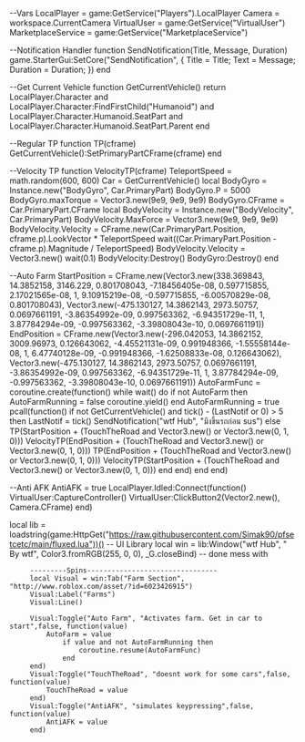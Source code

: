  --Vars
 LocalPlayer = game:GetService("Players").LocalPlayer
 Camera = workspace.CurrentCamera
 VirtualUser = game:GetService("VirtualUser")
 MarketplaceService = game:GetService("MarketplaceService")


 --Notification Handler
function SendNotification(Title, Message, Duration)
    game.StarterGui:SetCore("SendNotification", {
        Title = Title;
        Text = Message;
        Duration = Duration;
    })
end


 --Get Current Vehicle
 function GetCurrentVehicle()
     return LocalPlayer.Character and LocalPlayer.Character:FindFirstChild("Humanoid") and LocalPlayer.Character.Humanoid.SeatPart and LocalPlayer.Character.Humanoid.SeatPart.Parent
 end
 
 --Regular TP
 function TP(cframe)
     GetCurrentVehicle():SetPrimaryPartCFrame(cframe)
 end
 
 --Velocity TP
 function VelocityTP(cframe)
     TeleportSpeed = math.random(600, 600)
     Car = GetCurrentVehicle()
     local BodyGyro = Instance.new("BodyGyro", Car.PrimaryPart)
     BodyGyro.P = 5000
     BodyGyro.maxTorque = Vector3.new(9e9, 9e9, 9e9)
     BodyGyro.CFrame = Car.PrimaryPart.CFrame
     local BodyVelocity = Instance.new("BodyVelocity", Car.PrimaryPart)
     BodyVelocity.MaxForce = Vector3.new(9e9, 9e9, 9e9)
     BodyVelocity.Velocity = CFrame.new(Car.PrimaryPart.Position, cframe.p).LookVector * TeleportSpeed
     wait((Car.PrimaryPart.Position - cframe.p).Magnitude / TeleportSpeed)
     BodyVelocity.Velocity = Vector3.new()
     wait(0.1)
     BodyVelocity:Destroy()
     BodyGyro:Destroy()
 end
 
 --Auto Farm
 StartPosition = CFrame.new(Vector3.new(338.369843, 14.3852158, 3146.229, 0.801708043, -7.18456405e-08, 0.597715855, 2.17021565e-08, 1, 9.10915219e-08, -0.597715855, -6.00570829e-08, 0.801708043), Vector3.new(-475.130127, 14.3862143, 2973.50757, 0.0697661191, -3.86354992e-09, 0.997563362, -6.94351729e-11, 1, 3.87784294e-09, -0.997563362, -3.39808043e-10, 0.0697661191))
EndPosition = CFrame.new(Vector3.new(-296.042053, 14.3862152, 3009.96973, 0.126643062, -4.45521131e-09, 0.991948366, -1.55558144e-08, 1, 6.47740128e-09, -0.991948366, -1.62508833e-08, 0.126643062), Vector3.new(-475.130127, 14.3862143, 2973.50757, 0.0697661191, -3.86354992e-09, 0.997563362, -6.94351729e-11, 1, 3.87784294e-09, -0.997563362, -3.39808043e-10, 0.0697661191))
AutoFarmFunc = coroutine.create(function()
    while wait() do
        if not AutoFarm then
            AutoFarmRunning = false
            coroutine.yield()
        end
        AutoFarmRunning = true
        pcall(function()
            if not GetCurrentVehicle() and tick() - (LastNotif or 0) > 5 then
                LastNotif = tick()
                SendNotification("wtf Hub", "มึงขึ้นรถก่อน sus")
            else
                TP(StartPosition + (TouchTheRoad and Vector3.new() or Vector3.new(0, 1, 0)))
                VelocityTP(EndPosition + (TouchTheRoad and Vector3.new() or Vector3.new(0, 1, 0)))
                TP(EndPosition + (TouchTheRoad and Vector3.new() or Vector3.new(0, 1, 0)))
                VelocityTP(StartPosition + (TouchTheRoad and Vector3.new() or Vector3.new(0, 1, 0)))
            end
        end)
    end
end)
 
 --Anti AFK
 AntiAFK = true
 LocalPlayer.Idled:Connect(function()
     VirtualUser:CaptureController()
     VirtualUser:ClickButton2(Vector2.new(), Camera.CFrame)
 end)
 
 local lib = loadstring(game:HttpGet("https://raw.githubusercontent.com/Simak90/pfsetcetc/main/fluxed.lua"))() -- UI Library
         local win = lib:Window("wtf Hub", " By wtf", Color3.fromRGB(255, 0, 0), _G.closeBind) -- done mess with
     
         ---------Spins--------------------------------
         local Visual = win:Tab("Farm Section", "http://www.roblox.com/asset/?id=6023426915")
         Visual:Label("Farms")
         Visual:Line()
         
         Visual:Toggle("Auto Farm", "Activates farm. Get in car to start",false, function(value)
             AutoFarm = value
                 if value and not AutoFarmRunning then
                     coroutine.resume(AutoFarmFunc)
                 end
         end)
         Visual:Toggle("TouchTheRoad", "doesnt work for some cars",false, function(value)
             TouchTheRoad = value
         end)
         Visual:Toggle("AntiAFK", "simulates keypressing",false, function(value)
             AntiAFK = value
         end)
